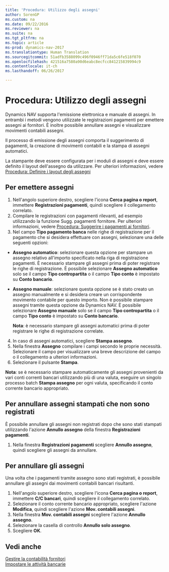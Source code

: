 ```yaml
---
title: 'Procedura: Utilizzo degli assegni'
author: SorenGP
ms.custom: na
ms.date: 09/22/2016
ms.reviewer: na
ms.suite: na
ms.tgt_pltfrm: na
ms.topic: article
ms-prod: dynamics-nav-2017
ms.translationtype: Human Translation
ms.sourcegitcommit: 51adfb3588099c496f0946ff71da5c6fe518f070
ms.openlocfilehash: 421516a7580a90d6eabc8ecfcc841215839994c9
ms.contentlocale: it-ch
ms.lasthandoff: 06/26/2017

---
```


# <a name="how-to-work-with-checks"></a>Procedura: Utilizzo degli assegni
Dynamics NAV supporta l'emissione elettronica e manuale di assegni. In entrambi i metodi vengono utilizzate le registrazioni pagamenti per emettere assegni ai fornitori. È inoltre possibile annullare assegni e visualizzare movimenti contabili assegni.

Il processo di emissione degli assegni comporta il suggerimento di pagamenti, la creazione di movimenti contabili e la stampa di assegni automatici.

La stampante deve essere configurata per i moduli di assegni e deve essere definito il layout dell'assegno da utilizzare. Per ulteriori informazioni, vedere [Procedura: Definire i layout degli assegni](finance-setup-how-define-check-layouts.md)

## <a name="to-issue-checks"></a>Per emettere assegni
1. Nell'angolo superiore destro, scegliere l'icona **Cerca pagina o report**, immettere **Registrazioni pagamenti**, quindi scegliere il collegamento correlato.
2. Compilare le registrazioni con pagamenti rilevanti, ad esempio utilizzando la funzione Sugg. pagamenti fornitore. Per ulteriori informazioni, vedere [Procedura: Suggerire i pagamenti ai fornitori](payables-how-suggest-vendor-payments.md).
3. Nel campo **Tipo pagamento banca** nelle righe di registrazione per il pagamento che si desidera effettuare con assegni, selezionare una delle seguenti opzioni:

 - **Assegno automatico**: selezionare questa opzione per stampare un assegno relativo all'importo specificato nella riga di registrazione pagamenti. È necessario stampare gli assegni prima di poter registrare le righe di registrazione. È possibile selezionare **Assegno automatico** solo se il campo **Tipo contropartita** o il campo **Tipo conto** è impostato su **Conto bancario**.

 - **Assegno manuale**: selezionare questa opzione se è stato creato un assegno manualmente e si desidera creare un corrispondente movimento contabile per questo importo. Non è possibile stampare assegni tramite questa opzione da Dynamics NAV. È possibile selezionare **Assegno manuale** solo se il campo **Tipo contropartita** o il campo **Tipo conto** è impostato su **Conto bancario**.

    **Nota**: è necessario stampare gli assegni automatici prima di poter registrare le righe di registrazione correlate.
4. In caso di assegni automatici, scegliere **Stampa assegno**.
5. Nella finestra **Assegno** compilare i campi secondo le proprie necessità. Selezionare il campo per visualizzare una breve descrizione del campo o il collegamento a ulteriori informazioni.
6. Selezionare il pulsante **Stampa**.

**Nota**: se è necessario stampare automaticamente gli assegni provenienti da vari conti correnti bancari utilizzando più di una valuta, eseguire un singolo processo batch **Stampa assegno** per ogni valuta, specificando il conto corrente bancario appropriato.

## <a name="to-cancel-printed-checks-that-are-not-posted"></a>Per annullare assegni stampati che non sono registrati
È possibile annullare gli assegni non registrati dopo che sono stati stampati utilizzando l'azione **Annullo assegno** della finestra **Registrazioni pagamenti**.
1. Nella finestra **Registrazioni pagamenti** scegliere **Annullo assegno**, quindi scegliere gli assegni da annullare.

## <a name="to-void-checks"></a>Per annullare gli assegni
Una volta che i pagamenti tramite assegno sono stati registrati, è possibile annullare gli assegni dai movimenti contabili bancari risultanti.

1. Nell'angolo superiore destro, scegliere l'icona **Cerca pagina o report**, immettere **C/C bancari**, quindi scegliere il collegamento correlato.
2. Selezionare il conto corrente bancario appropriato, scegliere l'azione **Modifica**, quindi scegliere l'azione **Mov. contabili assegni**.
3. Nella finestra **Mov. contabili assegni** scegliere l'azione **Annullo assegno**.
4. Selezionare la casella di controllo **Annullo solo assegno**.
5. Scegliere **OK**.

## <a name="see-also"></a>Vedi anche
[Gestire la contabilità fornitori](payables-manage-payables.md)  
[Impostare le attività bancarie](bank-setup-banking.md)  

